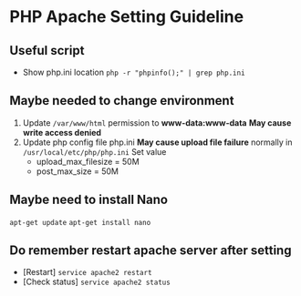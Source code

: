 # PHP Apache Setting Guideline

## Useful script
- Show php.ini location `php -r "phpinfo();" | grep php.ini`

## Maybe needed to change environment
1. Update `/var/www/html` permission to **www-data:www-data**
   **May cause write access denied**
2. Update php config file php.ini
   **May cause upload file failure**
   normally in `/usr/local/etc/php/php.ini`
   Set value
   - upload_max_filesize = 50M
   - post_max_size = 50M

## Maybe need to install **Nano**
`apt-get update`
`apt-get install nano`

## Do remember restart apache server after setting
- [Restart] `service apache2 restart`
- [Check status] `service apache2 status`